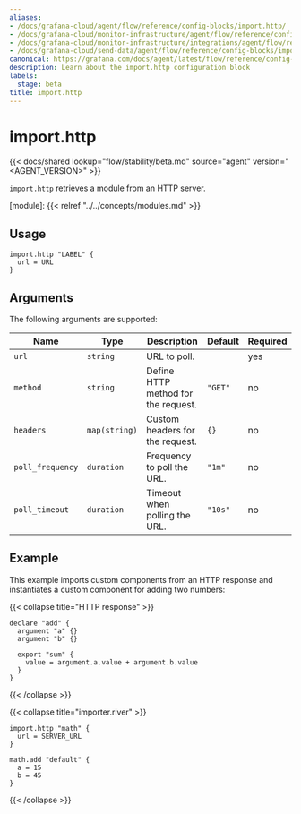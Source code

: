 ```yaml
---
aliases:
- /docs/grafana-cloud/agent/flow/reference/config-blocks/import.http/
- /docs/grafana-cloud/monitor-infrastructure/agent/flow/reference/config-blocks/import.http/
- /docs/grafana-cloud/monitor-infrastructure/integrations/agent/flow/reference/config-blocks/import.http/
- /docs/grafana-cloud/send-data/agent/flow/reference/config-blocks/import.http/
canonical: https://grafana.com/docs/agent/latest/flow/reference/config-blocks/import.http/
description: Learn about the import.http configuration block
labels:
  stage: beta
title: import.http
---
```


# import.http

{{< docs/shared lookup="flow/stability/beta.md" source="agent" version="<AGENT_VERSION>" >}}

`import.http` retrieves a module from an HTTP server.

[module]: {{< relref "../../concepts/modules.md" >}}

## Usage

```river
import.http "LABEL" {
  url = URL
}
```

## Arguments

The following arguments are supported:

Name | Type | Description | Default | Required
---- | ---- | ----------- | ------- | --------
`url` | `string` | URL to poll. | | yes
`method` | `string` | Define HTTP method for the request. | `"GET"` | no
`headers` | `map(string)` | Custom headers for the request. | `{}` | no
`poll_frequency` | `duration` | Frequency to poll the URL. | `"1m"` | no
`poll_timeout` | `duration` | Timeout when polling the URL. | `"10s"` | no

## Example

This example imports custom components from an HTTP response and instantiates a custom component for adding two numbers:

{{< collapse title="HTTP response" >}}
```river
declare "add" {
  argument "a" {}
  argument "b" {}

  export "sum" {
    value = argument.a.value + argument.b.value
  }
}
```
{{< /collapse >}}

{{< collapse title="importer.river" >}}
```river
import.http "math" {
  url = SERVER_URL
}

math.add "default" {
  a = 15
  b = 45
}
```
{{< /collapse >}}

